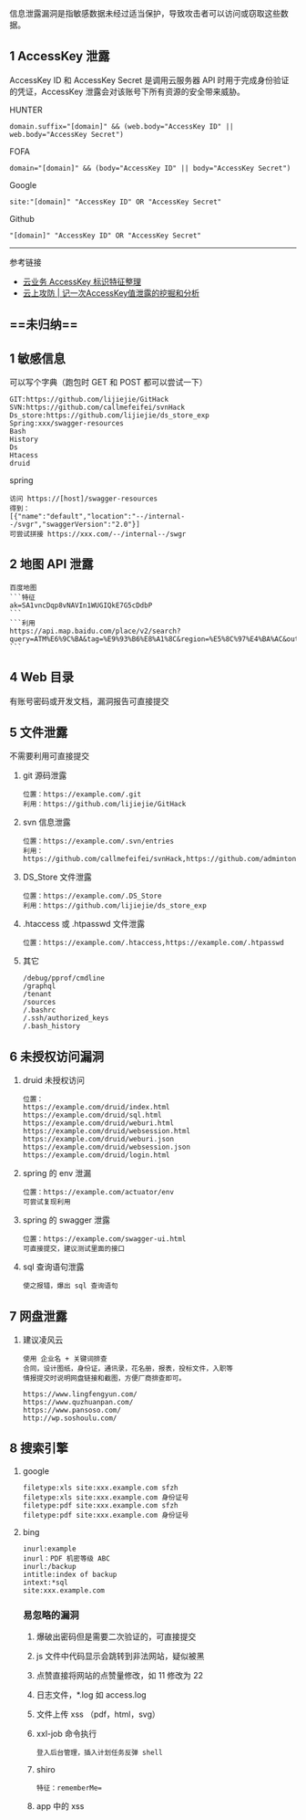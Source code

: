信息泄露漏洞是指敏感数据未经过适当保护，导致攻击者可以访问或窃取这些数据。

## 1 AccessKey 泄露

AccessKey ID 和 AccessKey Secret 是调用云服务器 API 时用于完成身份验证的凭证，AccessKey 泄露会对该账号下所有资源的安全带来威胁。

HUNTER

```
domain.suffix="[domain]" && (web.body="AccessKey ID" || web.body="AccessKey Secret")
```

FOFA

```
domain="[domain]" && (body="AccessKey ID" || body="AccessKey Secret")
```

Google

```
site:"[domain]" "AccessKey ID" OR "AccessKey Secret"
```

Github

```
"[domain]" "AccessKey ID" OR "AccessKey Secret"
```

---

参考链接

- [云业务 AccessKey 标识特征整理](https://wiki.teamssix.com/cloudservice/more/)
- [云上攻防 | 记一次AccessKey值泄露的挖掘和分析](https://rivers.chaitin.cn/blog/cqq5arp0lnec5jjugkqg)





## ==未归纳==

## 1 敏感信息

可以写个字典（跑包时 GET 和 POST 都可以尝试一下）

```
GIT:https://github.com/lijiejie/GitHack
SVN:https://github.com/callmefeifei/svnHack
Ds_store:https://github.com/lijiejie/ds_store_exp
Spring:xxx/swagger-resources
Bash
History
Ds
Htacess
druid
```

spring

```
访问 https://[host]/swagger-resources
得到：
[{"name":"default","location":"--/internal--/svgr","swaggerVersion":"2.0"}]
可尝试拼接 https://xxx.com/--/internal--/swgr
```

## 2 地图 API 泄露

````
百度地图
```特征
ak=SA1vncDqp8vNAVIn1WUGIQkE7G5cDdbP
```
```利用
https://api.map.baidu.com/place/v2/search?query=ATM%E6%9C%BA&tag=%E9%93%B6%E8%A1%8C&region=%E5%8C%97%E4%BA%AC&output=json&ak=SA1vncDqp8vNAVIn1WUGIQkE7G5cDdbP
```
````

## 4 Web 目录

有账号密码或开发文档，漏洞报告可直接提交

## 5 文件泄露

不需要利用可直接提交

1. git 源码泄露

   ```
   位置：https://example.com/.git
   利用：https://github.com/lijiejie/GitHack
   ```

2. svn 信息泄露

   ```
   位置：https://example.com/.svn/entries
   利用：https://github.com/callmefeifei/svnHack,https://github.com/admintony/svnExploit
   ```

3. DS_Store 文件泄露

   ```
   位置：https://example.com/.DS_Store
   利用：https://github.com/lijiejie/ds_store_exp
   ```

4. .htaccess 或 .htpasswd 文件泄露

   ```
   位置：https://example.com/.htaccess,https://example.com/.htpasswd
   ```

5. 其它

   ```
   /debug/pprof/cmdline
   /graphql
   /tenant
   /sources
   /.bashrc
   /.ssh/authorized_keys
   /.bash_history
   ```

## 6 未授权访问漏洞

1. druid 未授权访问

   ```
   位置：
   https://example.com/druid/index.html
   https://example.com/druid/sql.html
   https://example.com/druid/weburi.html
   https://example.com/druid/websession.html
   https://example.com/druid/weburi.json
   https://example.com/druid/websession.json
   https://example.com/druid/login.html
   ```

2. spring 的 env 泄漏

   ```
   位置：https://example.com/actuator/env
   可尝试复现利用
   ```

3. spring 的 swagger 泄露

   ```
   位置：https://example.com/swagger-ui.html
   可直接提交，建议测试里面的接口
   ```

4. sql 查询语句泄露

   ```
   使之报错，爆出 sql 查询语句
   ```

## 7 网盘泄露

1. 建议凌风云

   ```
   使用 企业名 + 关键词排查
   合同，设计图纸，身份证，通讯录，花名册，报表，投标文件，入职等
   情报提交时说明网盘链接和截图，方便厂商排查即可。
   
   https://www.lingfengyun.com/
   https://www.quzhuanpan.com/
   https://www.pansoso.com/
   http://wp.soshoulu.com/
   ```

## 8 搜索引擎

1. google

   ```
   filetype:xls site:xxx.example.com sfzh
   filetype:xls site:xxx.example.com 身份证号
   filetype:pdf site:xxx.example.com sfzh
   filetype:pdf site:xxx.example.com 身份证号
   ```

2. bing

   ```
   inurl:example
   inurl：PDF 机密等级 ABC
   inurl:/backup
   intitle:index of backup
   intext:*sql
   site:xxx.example.com
   ```

   ### 易忽略的漏洞

   1. 爆破出密码但是需要二次验证的，可直接提交

   2. js 文件中代码显示会跳转到非法网站，疑似被黑 

   3. 点赞直接将网站的点赞量修改，如 11 修改为 22

   4. 日志文件，*.log 如 access.log

   5. 文件上传 xss （pdf，html，svg）

   6. xxl-job 命令执行

      ```
      登入后台管理，插入计划任务反弹 shell
      ```

   7. shiro

      ```
      特征：rememberMe=
      ```

   8. app 中的 xss
